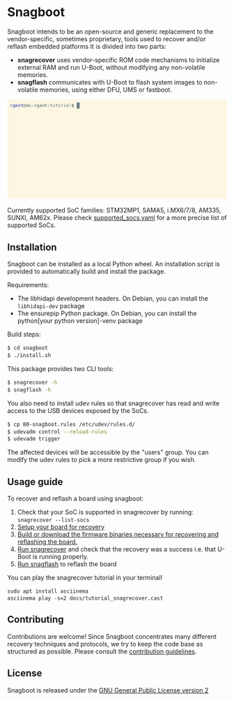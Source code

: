 # Snagboot

Snagboot intends to be an open-source and generic replacement to the
vendor-specific, sometimes proprietary, tools used to recover and/or reflash
embedded platforms It is divided into two parts: 

- **snagrecover** uses vendor-specific ROM code mechanisms to initialize
  external RAM and run U-Boot, without modifying any non-volatile
  memories.
- **snagflash** communicates with U-Boot to flash system images to non-volatile
  memories, using either DFU, UMS or fastboot.

![demo](docs/tutorial_snagrecover.gif)

Currently supported SoC families: STM32MP1, SAMA5, i.MX6/7/8, AM335, SUNXI, 
AM62x. Please check [supported_socs.yaml](src/snagrecover/supported_socs.yaml)
for a more precise list of supported SoCs.

## Installation

Snagboot can be installed as a local Python wheel. An installation script is
provided to automatically build and install the package.

Requirements:

 * The libhidapi development headers. On Debian, you can install the
   `libhidapi-dev` package
 * The ensurepip Python package. On Debian, you can install the
   python[your python version]-venv package

Build steps:

```bash
$ cd snagboot
$ ./install.sh
```

This package provides two CLI tools: 

```bash
$ snagrecover -h
$ snagflash -h
```

You also need to install udev rules so that snagrecover has read and write
access to the USB devices exposed by the SoCs.

```bash
$ cp 80-snagboot.rules /etc/udev/rules.d/
$ udevadm control --reload-rules
$ udevadm trigger
```

The affected devices will be accessible by the "users" group. You can modify the
udev rules to pick a more restrictive group if you wish.

## Usage guide

To recover and reflash a board using snagboot:

1. Check that your SoC is supported in snagrecover by running: `snagrecover --list-socs`
2. [Setup your board for recovery](docs/board_setup.md)
3. [Build or download the firmware binaries necessary for recovering and reflashing the board.](docs/fw_binaries.md)
4. [Run snagrecover](docs/snagrecover.md) and check that the recovery was a success i.e. that U-Boot is running properly.
5. [Run snagflash](docs/snagflash.md) to reflash the board

You can play the snagrecover tutorial in your terminal!

```
sudo apt install asciinema
asciinema play -s=2 docs/tutorial_snagrecover.cast
```

## Contributing

Contributions are welcome! Since Snagboot concentrates many different recovery
techniques and protocols, we try to keep the code base as structured as
possible. Please consult the [contribution guidelines](CONTRIBUTING.md).

## License

Snagboot is released under the [GNU General Public License version 2](LICENSE)


